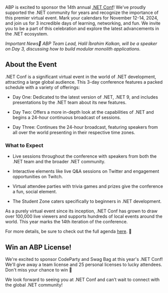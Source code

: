 ABP is excited to sponsor the 14th annual [.NET Conf](https://www.dotnetconf.net/)! We've proudly supported the .NET community for years and recognize the importance of this premier virtual event. Mark your calendars for November 12-14, 2024, and join us for 3 incredible days of learning, networking, and fun. We invite you to be a part of this celebration and explore the latest advancements in the .NET ecosystem.

*Important News🚀 ABP Team Lead, Halil İbrahim Kalkan, will be a speaker on Day 3, discussing how to build modular monolith applications.*

## About the Event

.NET Conf is a significant virtual event in the world of .NET development, attracting a large global audience. This 3-day conference features a packed schedule with a variety of offerings:

* Day One: Dedicated to the latest version of .NET, .NET 9, and includes presentations by the .NET team about its new features.
* Day Two: Offers a more in-depth look at the capabilities of .NET and begins a 24-hour continuous broadcast of sessions.
* Day Three: Continues the 24-hour broadcast, featuring speakers from all over the world presenting in their respective time zones.

### What to Expect
* Live sessions throughout the conference with speakers from both the .NET team and the broader .NET community.
* Interactive elements like live Q&A sessions on Twitter and engagement opportunities on Twitch.
* Virtual attendee parties with trivia games and prizes give the conference a fun, social element.
* The Student Zone caters specifically to beginners in .NET development.

As a purely virtual event since its inception, .NET Conf has grown to draw over 100,000 live viewers and supports hundreds of local events around the world. This year marks the 14th iteration of the conference.

For more details, be sure to check out the full agenda [here](https://www.dotnetconf.net/agenda). 📅

## Win an ABP License!
We're excited to sponsor CodeParty and Swag Bag at this year's .NET Conf! We'll give away a team license and 25 personal licenses to lucky attendees. Don't miss your chance to win 🎉

We look forward to seeing you at .NET Conf and can’t wait to connect with the global .NET community!

